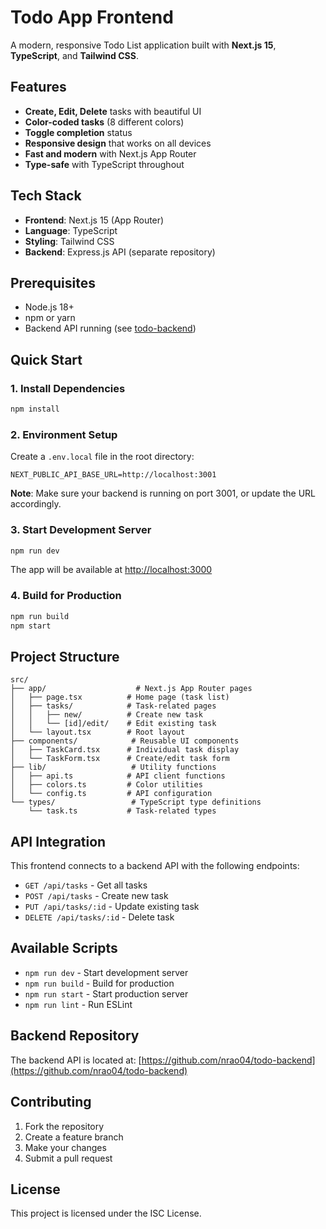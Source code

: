# Todo App Frontend

A modern, responsive Todo List application built with **Next.js 15**, **TypeScript**, and **Tailwind CSS**.

## Features

-  **Create, Edit, Delete** tasks with beautiful UI
-  **Color-coded tasks** (8 different colors)
-  **Toggle completion** status
-  **Responsive design** that works on all devices
-  **Fast and modern** with Next.js App Router
-  **Type-safe** with TypeScript throughout

## Tech Stack

- **Frontend**: Next.js 15 (App Router)
- **Language**: TypeScript
- **Styling**: Tailwind CSS
- **Backend**: Express.js API (separate repository)

## Prerequisites

- Node.js 18+ 
- npm or yarn
- Backend API running (see [todo-backend](https://github.com/nrao04/todo-backend))

## Quick Start

### 1. Install Dependencies

```bash
npm install
```

### 2. Environment Setup

Create a `.env.local` file in the root directory:

```env
NEXT_PUBLIC_API_BASE_URL=http://localhost:3001
```

**Note**: Make sure your backend is running on port 3001, or update the URL accordingly.

### 3. Start Development Server

```bash
npm run dev
```

The app will be available at [http://localhost:3000](http://localhost:3000)

### 4. Build for Production

```bash
npm run build
npm start
```

## Project Structure

```
src/
├── app/                    # Next.js App Router pages
│   ├── page.tsx          # Home page (task list)
│   ├── tasks/            # Task-related pages
│   │   ├── new/          # Create new task
│   │   └── [id]/edit/    # Edit existing task
│   └── layout.tsx        # Root layout
├── components/            # Reusable UI components
│   ├── TaskCard.tsx      # Individual task display
│   └── TaskForm.tsx      # Create/edit task form
├── lib/                   # Utility functions
│   ├── api.ts            # API client functions
│   ├── colors.ts         # Color utilities
│   └── config.ts         # API configuration
└── types/                 # TypeScript type definitions
    └── task.ts           # Task-related types
```

## API Integration

This frontend connects to a backend API with the following endpoints:

- `GET /api/tasks` - Get all tasks
- `POST /api/tasks` - Create new task
- `PUT /api/tasks/:id` - Update existing task
- `DELETE /api/tasks/:id` - Delete task

## Available Scripts

- `npm run dev` - Start development server
- `npm run build` - Build for production
- `npm run start` - Start production server
- `npm run lint` - Run ESLint

## Backend Repository

The backend API is located at: [https://github.com/nrao04/todo-backend](https://github.com/nrao04/todo-backend)

## Contributing

1. Fork the repository
2. Create a feature branch
3. Make your changes
4. Submit a pull request

## License

This project is licensed under the ISC License.